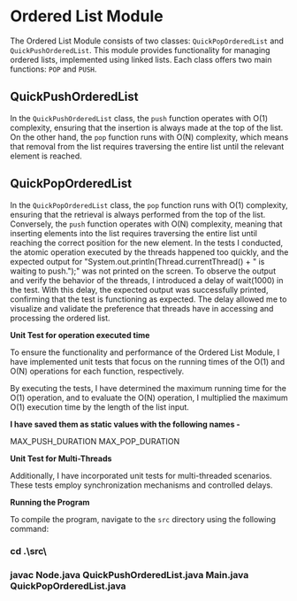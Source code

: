 
# Ordered List Module

The Ordered List Module consists of two classes: `QuickPopOrderedList` and `QuickPushOrderedList`. This module provides functionality for managing ordered lists, implemented using linked lists. Each class offers two main functions: `POP` and `PUSH`.

## QuickPushOrderedList

In the `QuickPushOrderedList` class, the `push` function operates with O(1) complexity, ensuring that the insertion is always made at the top of the list. On the other hand, the `pop` function runs with O(N) complexity, which means that removal from the list requires traversing the entire list until the relevant element is reached.

## QuickPopOrderedList

In the `QuickPopOrderedList` class, the `pop` function runs with O(1) complexity, ensuring that the retrieval is always performed from the top of the list. Conversely, the `push` function operates with O(N) complexity, meaning that inserting elements into the list requires traversing the entire list until reaching the correct position for the new element.
In the tests I conducted, the atomic operation executed by the threads happened too quickly, and the expected output for "System.out.println(Thread.currentThread() + " is waiting to push.");" was not printed on the screen. To observe the output and verify the behavior of the threads, I introduced a delay of wait(1000) in the test. With this delay, the expected output was successfully printed, confirming that the test is functioning as expected. The delay allowed me to visualize and validate the preference that threads have in accessing and processing the ordered list.



**Unit Test for operation executed  time**

To ensure the functionality and performance of the Ordered List Module, I have implemented unit tests that focus on the running times of the O(1) and O(N) operations for each function, respectively.

By executing the tests, I have determined the maximum running time for the O(1) operation, and to evaluate the O(N) operation, I multiplied the maximum O(1) execution time by the length of the list input.

**I have saved them as static values with the following names -**

 MAX_PUSH_DURATION
 MAX_POP_DURATION


**Unit Test for Multi-Threads**

Additionally, I have incorporated unit tests for multi-threaded scenarios. These tests employ synchronization mechanisms and controlled delays.

**Running the Program**

To compile the program, navigate to the `src` directory using the following command:
### cd .\src\
### javac Node.java QuickPushOrderedList.java Main.java QuickPopOrderedList.java




